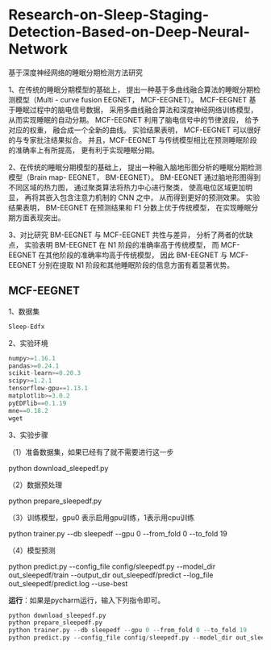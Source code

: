 # Research-on-Sleep-Staging-Detection-Based-on-Deep-Neural-Network
基于深度神经网络的睡眠分期检测方法研究

1、在传统的睡眠分期模型的基础上， 提出一种基于多曲线融合算法的睡眠分期检测模型（Multi - curve fusion EEGNET， MCF-EEGNET）。 MCF-EEGNET 基于睡眠过程中的脑电信号数据， 采用多曲线融合算法和深度神经网络训练模型， 从而实现睡眠的自动分期。 MCF-EEGNET 利用了脑电信号中的节律波段， 给予对应的权重， 融合成一个全新的曲线。 实验结果表明， MCF-EEGNET 可以很好的与专家批注结果拟合。 并且，MCF-EEGNET 与传统模型相比在预测睡眠阶段的准确率上有所提高， 更有利于实现睡眠分期。

2、在传统的睡眠分期模型的基础上， 提出一种融入脑地形图分析的睡眠分期检测模型（Brain map- EEGNET， BM-EEGNET）。 BM-EEGNET 通过脑地形图得到不同区域的热力图， 通过聚类算法将热力中心进行聚类， 使高电位区域更加明显， 再将其嵌入包含注意力机制的 CNN 之中， 从而得到更好的预测效果。 实验结果表明， BM-EEGNET 在预测结果和 F1 分数上优于传统模型， 在实现睡眠分期方面表现突出。  

3、对比研究 BM-EEGNET 与 MCF-EEGNET 共性与差异， 分析了两者的优缺点， 实验表明 BM-EEGNET 在 N1 阶段的准确率高于传统模型， 而 MCF-EEGNET 在其他阶段的准确率均高于传统模型， 因此 BM-EEGNET 与 MCF-EEGNET 分别在提取 N1 阶段和其他睡眠阶段的信息方面有着显著优势。  

## MCF-EEGNET

1、数据集

```txt
Sleep-Edfx
```

2、实验环境

```python
numpy>=1.16.1
pandas>=0.24.1
scikit-learn>=0.20.3
scipy>=1.2.1
tensorflow-gpu==1.13.1
matplotlib>=3.0.2
pyEDFlib==0.1.19
mne==0.18.2
wget
```

3、实验步骤

（1）准备数据集，如果已经有了就不需要进行这一步

python download_sleepedf.py

（2）数据预处理

python prepare_sleepedf.py

（3）训练模型，gpu0 表示启用gpu训练，1表示用cpu训练

python trainer.py --db sleepedf --gpu 0 --from_fold 0 --to_fold 19

（4）模型预测 

python predict.py --config_file config/sleepedf.py --model_dir out_sleepedf/train --output_dir out_sleepedf/predict --log_file out_sleepedf/predict.log --use-best

**运行**：如果是pycharm运行，输入下列指令即可。

```python
python download_sleepedf.py
python prepare_sleepedf.py
python trainer.py --db sleepedf --gpu 0 --from_fold 0 --to_fold 19
python predict.py --config_file config/sleepedf.py --model_dir out_sleepedf/train --output_dir out_sleepedf/predict --log_file out_sleepedf/predict.log --use-best
```

